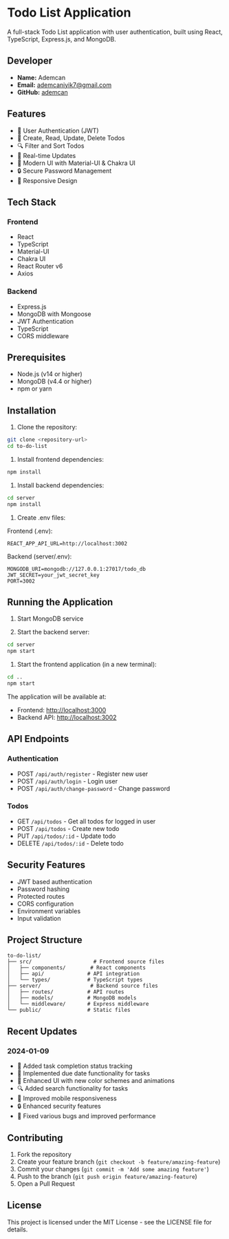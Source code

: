 # Todo List Application

A full-stack Todo List application with user authentication, built using React, TypeScript, Express.js, and MongoDB.

## Developer

- **Name:** Ademcan
- **Email:** [ademcaniyik7@gmail.com](mailto:ademcaniyik7@gmail.com)
- **GitHub:** [ademcan](https://github.com/ademcaniyik)

## Features

- 🔐 User Authentication (JWT)
- 📝 Create, Read, Update, Delete Todos
- 🔍 Filter and Sort Todos
- 💫 Real-time Updates
- 🎨 Modern UI with Material-UI & Chakra UI
- 🔒 Secure Password Management
- 📱 Responsive Design

## Tech Stack

### Frontend

- React
- TypeScript
- Material-UI
- Chakra UI
- React Router v6
- Axios

### Backend

- Express.js
- MongoDB with Mongoose
- JWT Authentication
- TypeScript
- CORS middleware

## Prerequisites

- Node.js (v14 or higher)
- MongoDB (v4.4 or higher)
- npm or yarn

## Installation

1. Clone the repository:

```bash
git clone <repository-url>
cd to-do-list
```

1. Install frontend dependencies:

```bash
npm install
```

1. Install backend dependencies:

```bash
cd server
npm install
```

1. Create .env files:

Frontend (.env):

```env
REACT_APP_API_URL=http://localhost:3002
```

Backend (server/.env):

```env
MONGODB_URI=mongodb://127.0.0.1:27017/todo_db
JWT_SECRET=your_jwt_secret_key
PORT=3002
```

## Running the Application

1. Start MongoDB service

1. Start the backend server:

```bash
cd server
npm start
```

1. Start the frontend application (in a new terminal):

```bash
cd ..
npm start
```

The application will be available at:

- Frontend: [http://localhost:3000](http://localhost:3000)
- Backend API: [http://localhost:3002](http://localhost:3002)

## API Endpoints

### Authentication

- POST `/api/auth/register` - Register new user
- POST `/api/auth/login` - Login user
- POST `/api/auth/change-password` - Change password

### Todos

- GET `/api/todos` - Get all todos for logged in user
- POST `/api/todos` - Create new todo
- PUT `/api/todos/:id` - Update todo
- DELETE `/api/todos/:id` - Delete todo

## Security Features

- JWT based authentication
- Password hashing
- Protected routes
- CORS configuration
- Environment variables
- Input validation

## Project Structure

```tree
to-do-list/
├── src/                    # Frontend source files
│   ├── components/        # React components
│   ├── api/              # API integration
│   └── types/            # TypeScript types
├── server/                # Backend source files
│   ├── routes/           # API routes
│   ├── models/           # MongoDB models
│   └── middleware/       # Express middleware
└── public/               # Static files
```

## Recent Updates

### 2024-01-09
- 🔄 Added task completion status tracking
- 📅 Implemented due date functionality for tasks
- 🎨 Enhanced UI with new color schemes and animations
- 🔍 Added search functionality for tasks
- 📱 Improved mobile responsiveness
- 🔒 Enhanced security features
- 🐛 Fixed various bugs and improved performance

## Contributing

1. Fork the repository
2. Create your feature branch (`git checkout -b feature/amazing-feature`)
3. Commit your changes (`git commit -m 'Add some amazing feature'`)
4. Push to the branch (`git push origin feature/amazing-feature`)
5. Open a Pull Request

## License

This project is licensed under the MIT License - see the LICENSE file for details.
